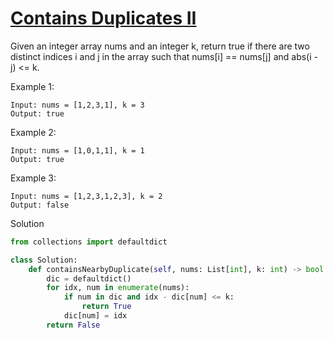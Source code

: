 # [Contains Duplicates II](https://leetcode.com/problems/contains-duplicate-ii/)

Given an integer array nums and an integer k, return true if there are two distinct indices i and j in the array such 
that nums[i] == nums[j] and abs(i - j) <= k.

Example 1:
```
Input: nums = [1,2,3,1], k = 3
Output: true
```
Example 2:
```
Input: nums = [1,0,1,1], k = 1
Output: true
```
Example 3:
```
Input: nums = [1,2,3,1,2,3], k = 2
Output: false
```
Solution
```python
from collections import defaultdict

class Solution:
    def containsNearbyDuplicate(self, nums: List[int], k: int) -> bool:
        dic = defaultdict()
        for idx, num in enumerate(nums):
            if num in dic and idx - dic[num] <= k:
                return True
            dic[num] = idx
        return False
```